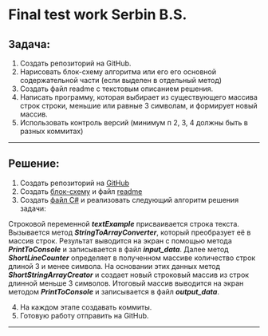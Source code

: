 # Final test work Serbin B.S.
 ## Задача: 

 1. Cоздать репозиторий на GitHub.
 2. Нарисовать блок-схему алгоритма или его его основной содержательной части (если выделен в отдельный метод)
 3. Создать файл readme с текстовым описанием решения.
 4. Написать программу, которая выбирает из существующего массива строк строки, меньшие или равные 3 символам, и формирует новый массив.
 5. Использовать контроль версий (минимум п 2, 3, 4 должны быть в разных коммитах)

***
 
 ## Решение:
 1. Создать репозиторий на [GitHub](https://github.com/Motobog/Test_1.git)
 2. Создать [блок-схему](.\block_diagram.drawio.png) и файл [readme](.\readme.md)
 3. Создать [файл С#](.\Program.cs) и реализовать следующий алгоритм решения задачи:

 Строковой переменной ***textExample*** присваивается строка текста. Вызывается метод ***StringToArrayConverter***, который преобразует её в массив строк. Результат выводится на экран с помощью метода ***PrintToConsole*** и записывается в файл ***input_data***. Далее метод ***ShortLineCounter*** определяет в полученном массиве количество строк длиной 3 и менее символа. На основании этих данных метод ***ShortStringArrayCreator*** и создает новый строковый массив из строк длинной меньше 3 символов. Итоговый массив выводится на экран методом ***PrintToConsole*** и записывается в файл ***output_data***.

 4. На каждом этапе создавать коммиты.
 5. Готовую работу отправить на GitHub.
 ***

 


